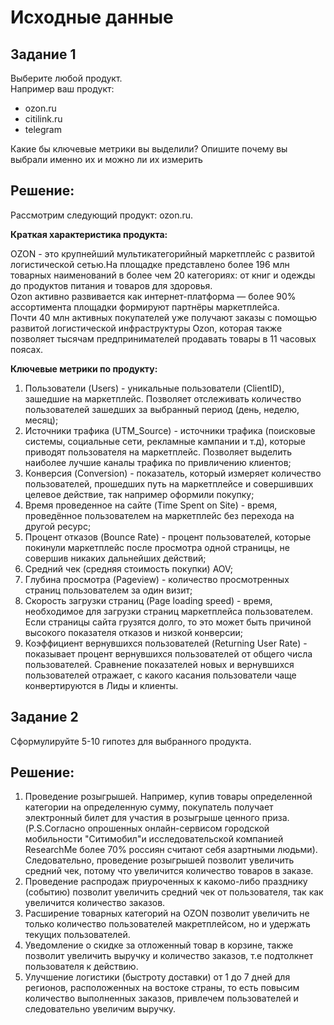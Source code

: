 # Исходные данные

## Задание 1
Выберите любой продукт.<br>
Например ваш продукт:
- ozon.ru
- citilink.ru
- telegram

Какие бы ключевые метрики вы выделили? Опишите почему вы выбрали именно их и можно ли их измерить

## Решение:

Рассмотрим следующий продукт: ozon.ru.<br>

**Краткая характеристика продукта:** 

OZON - это крупнейший мультикатегорийный маркетплейс с развитой логистической сетью.На площадке представлено более 196 млн товарных наименований в более чем 20 категориях: от книг и одежды до продуктов питания и товаров для здоровья.<br> 
Ozon активно развивается как интернет-платформа — более 90% ассортимента площадки формируют партнёры маркетплейса.<br>
Почти 40 млн активных покупателей уже получают заказы с помощью развитой логистической инфраструктуры Ozon, которая также позволяет тысячам предпринимателей продавать товары в 11 часовых поясах. 

**Ключевые метрики по продукту:**

1. Пользователи (Users) - уникальные пользователи (ClientID), зашедшие на маркетплейс. Позволяет отслеживать количество пользователей зашедших за выбранный период (день, неделю, месяц);
2. Источники трафика (UTM_Source) - источники трафика (поисковые системы, социальные сети, рекламные кампании и т.д), которые приводят пользователя на маркетплейс. Позволяет выделить наиболее лучшие каналы трафика по привличению клиентов;
3. Конверсия (Conversion)  -   показатель, который измеряет количество пользователей, прошедших путь на маркетплейсе и совершивших целевое действие, так например оформили покупку;
4. Время проведенное на сайте (Time Spent on Site) - время, проведённое пользователем на маркетплейс без перехода на другой ресурс;
5. Процент отказов (Bounce Rate) - процент пользователей, которые покинули маркетплейс после просмотра одной страницы, не совершив никаких дальнейших действий;
6. Средний чек (средняя стоимость покупки) AOV;
7. Глубина просмотра (Pageview) - количество просмотренных страниц пользователем за один визит;
8. Скорость загрузки страниц (Page loading speed)  - время, необходимое для загрузки страниц маркетплейса пользователем. Если страницы сайта грузятся долго, то это может быть причиной высокого показателя отказов и низкой конверсии;
9. Коэффициент вернувшихся пользователей (Returning User Rate) - показывает процент вернувшихся пользователей от общего числа пользователей. Сравнение показателей новых и вернувшихся пользователей отражает, с какого касания пользователи чаще конвертируются в Лиды и клиенты.

## Задание 2
Сформулируйте 5-10 гипотез для выбранного продукта.

## Решение:

1. Проведение розыгрышей. Например, купив товары определенной категории на определенную сумму, покупатель получает электронный билет для участия в розыгрыше ценного приза. (P.S.Согласно опрошенных онлайн-сервисом городской мобильности "Ситимобил"и исследовательской компанией ResearchMe более 70% россиян считают себя азартными людьми). Следовательно, проведение розыгрышей позволит увеличить средний чек, потому что увеличится количество товаров в заказе.
2. Проведение распродаж приуроченных к какомо-либо празднику (событию) позволит увеличить средний чек от пользователя, так как увеличится количество заказов.
3. Расширение товарных категорий на OZON позволит увеличить не только количество пользователей макретплейсом, но и удержать текущих пользователей.
4. Уведомление о скидке за отложенный товар в корзине, также позволит увеличить выручку и количество заказов, т.е подтолкнет пользователя к действию.
5. Улучшение логистики (быстроту доставки) от 1 до 7 дней для регионов, расположенных на востоке страны, то есть повысим количество выполненных заказов, привлечем пользователей и следовательно увеличим выручку.
